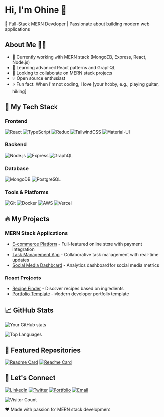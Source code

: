 # Hi, I'm Ohine 👋

🚀 Full-Stack MERN Developer | Passionate about building modern web applications

## About Me 🧑‍💻
- 🔭 Currently working with MERN stack (MongoDB, Express, React, Node.js)
- 🌱 Learning advanced React patterns and GraphQL
- 👯 Looking to collaborate on MERN stack projects
- 💡 Open source enthusiast
- ⚡ Fun fact: When I'm not coding, I love [your hobby, e.g., playing guitar, hiking]

## 🚀 My Tech Stack

### Frontend
![React](https://img.shields.io/badge/-React-61DAFB?style=flat-square&logo=react&logoColor=black)
![TypeScript](https://img.shields.io/badge/-TypeScript-3178C6?style=flat-square&logo=typescript&logoColor=white)
![Redux](https://img.shields.io/badge/-Redux-764ABC?style=flat-square&logo=redux&logoColor=white)
![TailwindCSS](https://img.shields.io/badge/-TailwindCSS-38B2AC?style=flat-square&logo=tailwind-css&logoColor=white)
![Material-UI](https://img.shields.io/badge/-Material--UI-0081CB?style=flat-square&logo=material-ui&logoColor=white)

### Backend
![Node.js](https://img.shields.io/badge/-Node.js-339933?style=flat-square&logo=node.js&logoColor=white)
![Express](https://img.shields.io/badge/-Express-000000?style=flat-square&logo=express&logoColor=white)
![GraphQL](https://img.shields.io/badge/-GraphQL-E10098?style=flat-square&logo=graphql&logoColor=white)

### Database
![MongoDB](https://img.shields.io/badge/-MongoDB-47A248?style=flat-square&logo=mongodb&logoColor=white)
![PostgreSQL](https://img.shields.io/badge/-PostgreSQL-4169E1?style=flat-square&logo=postgresql&logoColor=white)

### Tools & Platforms
![Git](https://img.shields.io/badge/-Git-F05032?style=flat-square&logo=git&logoColor=white)
![Docker](https://img.shields.io/badge/-Docker-2496ED?style=flat-square&logo=docker&logoColor=white)
![AWS](https://img.shields.io/badge/-AWS-232F3E?style=flat-square&logo=amazon-aws&logoColor=white)
![Vercel](https://img.shields.io/badge/-Vercel-000000?style=flat-square&logo=vercel&logoColor=white)

## 🔥 My Projects

### MERN Stack Applications
- [E-commerce Platform](https://github.com/yourusername/ecommerce-mern) - Full-featured online store with payment integration
- [Task Management App](https://github.com/yourusername/task-manager) - Collaborative task management with real-time updates
- [Social Media Dashboard](https://github.com/yourusername/social-dashboard) - Analytics dashboard for social media metrics

### React Projects
- [Recipe Finder](https://github.com/yourusername/recipe-finder) - Discover recipes based on ingredients
- [Portfolio Template](https://github.com/yourusername/react-portfolio) - Modern developer portfolio template

## 📈 GitHub Stats

![Your GitHub stats](https://github-readme-stats.vercel.app/api?username=yourusername&show_icons=true&theme=radical)

![Top Languages](https://github-readme-stats.vercel.app/api/top-langs/?username=yourusername&layout=compact&theme=radical)

## 🌟 Featured Repositories

[![Readme Card](https://github-readme-stats.vercel.app/api/pin/?username=yourusername&repo=ecommerce-mern&theme=radical)](https://github.com/yourusername/ecommerce-mern)
[![Readme Card](https://github-readme-stats.vercel.app/api/pin/?username=yourusername&repo=task-manager&theme=radical)](https://github.com/yourusername/task-manager)

## 🤝 Let's Connect

[![LinkedIn](https://img.shields.io/badge/-LinkedIn-0077B5?style=flat-square&logo=linkedin&logoColor=white)](https://linkedin.com/in/yourprofile)
[![Twitter](https://img.shields.io/badge/-Twitter-1DA1F2?style=flat-square&logo=twitter&logoColor=white)](https://twitter.com/yourhandle)
[![Portfolio](https://img.shields.io/badge/-Portfolio-000000?style=flat-square&logo=google-chrome&logoColor=white)](https://ohinedevportfolio.vercel.app/) 
[![Email](https://img.shields.io/badge/-Email-D14836?style=flat-square&logo=gmail&logoColor=white)](mailto:youremail@example.com)

![Visitor Count](https://visitor-badge.laobi.icu/badge?page_id=yourusername.yourusername)

❤️ Made with passion for MERN stack development
